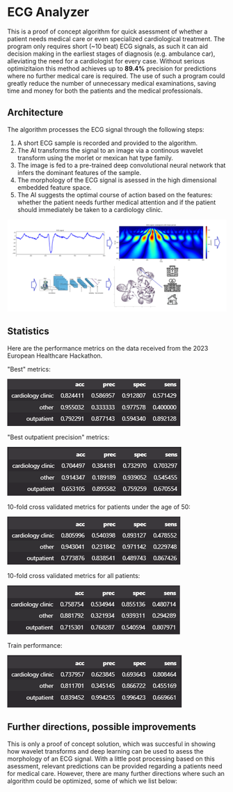 # ECG Analyzer

This is a proof of concept algorithm for quick asessment of whether a patient needs medical care or even specialized cardiological treatment. The program only requires short (~10 beat) ECG signals, as such it can aid decision making in the earliest stages of diagnosis (e.g. ambulance car), alleviating the need for a cardiologist for every case. Without serious optimizitaion this method achieves up to **89.4%** precision for predictions where no further medical care is required. The use of such a program could greatly reduce the number of unnecessary medical examinations, saving time and money for both the patients and the medical professionals.

## Architecture

The algorithm processes the ECG signal through the following steps:
1. A short ECG sample is recorded and provided to the algorithm.
2. The AI transforms the signal to an image via a continous wavelet transform using the morlet or mexican hat type family.
3. The image is fed to a pre-trained deep convolutional neural network that infers the dominant features of the sample.
4. The morphology of the ECG signal is asessed in the high dimensional embedded feature space.
5. The AI suggests the optimal course of action based on the features: whether the patient needs further medical attention and if the patient should immediately be taken to a cardiology clinic.

![Visual abstract](./visual_abstract_with_embedding_2liner.png "Visual abstract")

## Statistics

Here are the performance metrics on the data received from the 2023 European Healthcare Hackathon.

"Best" metrics:

![Best metrics](./best_performance.png "Best metrics")

"Best outpatient precision" metrics:

![Best outpatient precision](./best_outp_perf.png "Best outpatient precision")

10-fold cross validated metrics for patients under the age of 50:

![10-fold cross-validation under the age of 50](./mean_perf_under_50.png "10-fold cross-validation under the age of 50")

10-fold cross validated metrics for all patients:

![10-fold cross-validation on all patients](./mean_perf.png "10-fold cross-validation on all patients")

Train performance:

![Train performance](./train_preformance.png "Train performance")


## Further directions, possible improvements

This is only a proof of concept solution, which was succesful in showing how wavelet transforms and deep learning can be used to asess the morphology of an ECG signal. With a little post processing based on this asessment, relevant predictions can be provided regarding a patients need for medical care. However, there are many further directions where such an algorithm could be optimized, some of which we list below:

